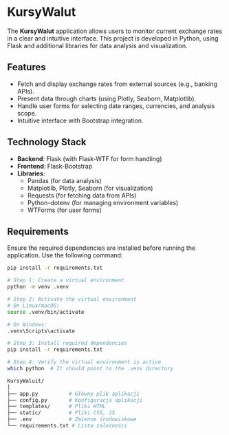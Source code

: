 # KursyWalut

The **KursyWalut** application allows users to monitor current exchange rates in a clear and intuitive interface. This project is developed in Python, using Flask and additional libraries for data analysis and visualization.

## Features
- Fetch and display exchange rates from external sources (e.g., banking APIs).
- Present data through charts (using Plotly, Seaborn, Matplotlib).
- Handle user forms for selecting date ranges, currencies, and analysis scope.
- Intuitive interface with Bootstrap integration.

## Technology Stack
- **Backend**: Flask (with Flask-WTF for form handling)
- **Frontend**: Flask-Bootstrap
- **Libraries**:
  - Pandas (for data analysis)
  - Matplotlib, Plotly, Seaborn (for visualization)
  - Requests (for fetching data from APIs)
  - Python-dotenv (for managing environment variables)
  - WTForms (for user forms)

## Requirements
Ensure the required dependencies are installed before running the application. Use the following command:

```bash
pip install -r requirements.txt

# Step 1: Create a virtual environment
python -m venv .venv

# Step 2: Activate the virtual environment
# On Linux/macOS:
source .venv/bin/activate

# On Windows:
.venv\Scripts\activate

# Step 3: Install required dependencies
pip install -r requirements.txt

# Step 4: Verify the virtual environment is active
which python  # It should point to the .venv directory

KursyWaluit/
│
├── app.py          # Główny plik aplikacji
├── config.py       # Konfiguracja aplikacji
├── templates/      # Pliki HTML
├── static/         # Pliki CSS, JS
├── .env            # Zmienne środowiskowe
└── requirements.txt # Lista zależności
